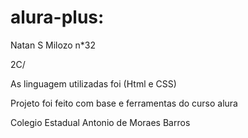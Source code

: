 # alura-plus: 
Natan S Milozo n*32 

2C/

As linguagem utilizadas foi (Html e CSS)

Projeto foi feito com base e ferramentas do curso alura

Colegio Estadual Antonio de Moraes Barros
